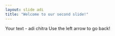 ```yaml
---
layout: slide adi
title: "Welcome to our second slide!"
---
```

Your text - adi chitra
Use the left arrow to go back!

